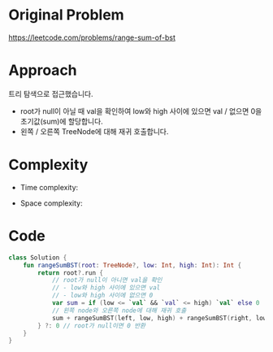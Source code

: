# Original Problem

https://leetcode.com/problems/range-sum-of-bst

# Approach

트리 탐색으로 접근했습니다.

- root가 null이 아닐 때 val을 확인하여 low와 high 사이에 있으면 val / 없으면 0을 초기값(sum)에 할당합니다.
- 왼쪽 / 오른쪽 TreeNode에 대해 재귀 호출합니다.

# Complexity

- Time complexity:

- Space complexity:

# Code

```kotlin
class Solution {
    fun rangeSumBST(root: TreeNode?, low: Int, high: Int): Int {
        return root?.run {
            // root가 null이 아니면 val을 확인
            // - low와 high 사이에 있으면 val
            // - low와 high 사이에 없으면 0
            var sum = if (low <= `val` && `val` <= high) `val` else 0
            // 왼쪽 node와 오른쪽 node에 대해 재귀 호출
            sum + rangeSumBST(left, low, high) + rangeSumBST(right, low, high)
        } ?: 0 // root가 null이면 0 반환
    }
}
```

